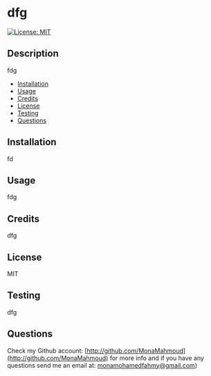 # dfg


  [![License: MIT](https://img.shields.io/badge/License-MIT-yellow.svg)](https://opensource.org/licenses/MIT)

## Description

fdg

- [Installation](#installation)
- [Usage](#usage)
- [Credits](#credits)
- [License](#license)
- [Testing](#testing)
- [Questions](#questions)

## Installation

fd


## Usage
fdg


## Credits
dfg


## License
MIT


## Testing
dfg


## Questions

Check my Github account: [http://github.com/MonaMahmoud](http://github.com/MonaMahmoud) for more info and if you have any questions send me an email at:  [monamohamedfahmy@gmail.com](mailto:monamohamedfahmy@gmail.com))

